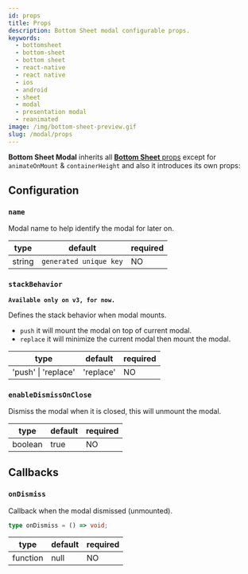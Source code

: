 ```yaml
---
id: props
title: Props
description: Bottom Sheet modal configurable props.
keywords:
  - bottomsheet
  - bottom-sheet
  - bottom sheet
  - react-native
  - react native
  - ios
  - android
  - sheet
  - modal
  - presentation modal
  - reanimated
image: /img/bottom-sheet-preview.gif
slug: /modal/props
---
```


**Bottom Sheet Modal** inherits all [**Bottom Sheet** props](../props) except for `animateOnMount` & `containerHeight` and also it introduces its own props:

## Configuration

### `name`

Modal name to help identify the modal for later on.

| type   | default                | required |
| ------ | ---------------------- | -------- |
| string | `generated unique key` | NO       |

### `stackBehavior`

**`Available only on v3, for now.`**

Defines the stack behavior when modal mounts.

- `push` it will mount the modal on top of current modal.
- `replace` it will minimize the current modal then mount the modal.

| type                | default   | required |
| ------------------- | --------- | -------- |
| 'push' \| 'replace' | 'replace' | NO       |

### `enableDismissOnClose`

Dismiss the modal when it is closed, this will unmount the modal.

| type    | default | required |
| ------- | ------- | -------- |
| boolean | true    | NO       |

## Callbacks

### `onDismiss`

Callback when the modal dismissed (unmounted).

```ts
type onDismiss = () => void;
```

| type     | default | required |
| -------- | ------- | -------- |
| function | null    | NO       |
